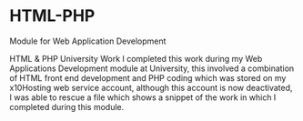 # HTML-PHP
Module for Web Application Development

HTML & PHP University Work
I completed this work during my Web Applications Development module at University, 
this involved a combination of HTML front end development and PHP coding which was 
stored on my x10Hosting web service account, although this account is now deactivated, 
I was able to rescue a file which shows a snippet of the work in which I completed during this module.

